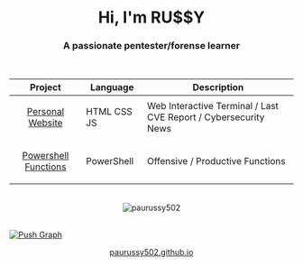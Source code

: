 <h1 align="center">Hi, I'm RU$$Y</h1>
<h3 align="center">A passionate pentester/forense learner</h3>
<br>
<div align="center">

| Project | Language | Description |
|---------|----------|-------------|
| <p align="center"><a href="https://paurussy502.github.io/">Personal Website</a></p> | HTML CSS JS | Web Interactive Terminal / Last CVE Report / Cybersecurity News |
| <p align="center"><a href="https://github.com/PauRussy502/PowerShell-Functions.git">Powershell Functions</a></p> | PowerShell | Offensive / Productive Functions |

</div><br>

<div align="center" style="border-radius:10px;"><img align="center" onclick="" href="" src="https://github-readme-stats.vercel.app/api/top-langs?username=paurussy502&show_icons=true&theme=tokyonight&hide_border=true&locale=en&layout=compact" alt="paurussy502"></div><br>

[![Push Graph](https://github-readme-activity-graph.vercel.app/graph?username=paurussy502&theme=react-dark&hide_border=true)](#)

<p align="center"><a href="https://paurussy502.github.io">paurussy502.github.io</a></p>
